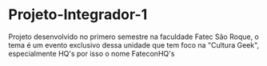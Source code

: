 # Projeto-Integrador-1
 Projeto desenvolvido no primero semestre na faculdade Fatec São Roque, o tema é um evento exclusivo dessa unidade que tem foco na "Cultura Geek", especialmente HQ's por isso o nome FateconHQ's
